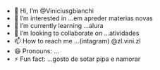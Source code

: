 - 👋 Hi, I’m @Viniciusgbianchi
- 👀 I’m interested in ...em apreder materias novas
- 🌱 I’m currently learning ...alura
- 💞️ I’m looking to collaborate on ...atividades
- 📫 How to reach me ...(intagram) @zl.vini.zl
- 😄 Pronouns: ...
- ⚡ Fun fact: ...gosto de sotar pipa e namorar

<!---
Viniciusgbianchi/Viniciusgbianchi is a ✨ special ✨ repository because its `README.md` (this file) appears on your GitHub profile.
You can click the Preview link to take a look at your changes.
--->
